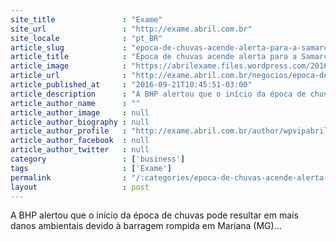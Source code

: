 ```yaml
---
site_title               : "Exame"
site_url                 : "http://exame.abril.com.br"
site_locale              : "pt_BR"
article_slug             : "epoca-de-chuvas-acende-alerta-para-a-samarco-diz-bhp"
article_title            : "Época de chuvas acende alerta para a Samarco, diz BHP"
article_image            : "https://abrilexame.files.wordpress.com/2016/09/size_960_16_9_barragem-minas8.jpg?quality=70&strip=all&w=960"
article_url              : "http://exame.abril.com.br/negocios/epoca-de-chuvas-acende-alerta-para-a-samarco-diz-bhp/"
article_published_at     : "2016-09-21T10:45:51-03:00"
article_description      : "A BHP alertou que o início da época de chuvas pode resultar em mais danos ambientais devido à barragem rompida em Mariana (MG)..."
article_author_name      : ""
article_author_image     : null
article_author_biography : null
article_author_profile   : "http://exame.abril.com.br/author/wpvipabril/"
article_author_facebook  : null
article_author_twitter   : null
category                 : ['business']
tags                     : ['Exame']
permalink                : "/:categories/epoca-de-chuvas-acende-alerta-para-a-samarco-diz-bhp/"
layout                   : post
---
```


A BHP alertou que o início da época de chuvas pode resultar em mais danos ambientais devido à barragem rompida em Mariana (MG)...
